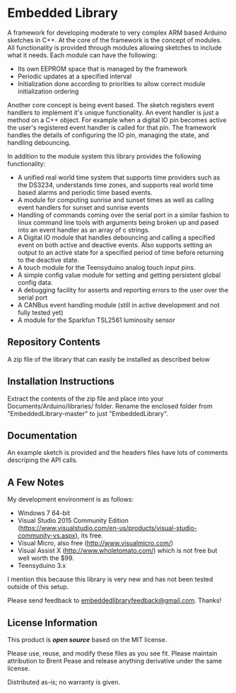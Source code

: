 Embedded Library
========================================
A framework for developing moderate to very complex ARM based Arduino sketches in C++. At the core of the framework is the 
concept of modules. All functionality is provided through modules allowing sketches to include what it
needs. Each module can have the following:

 - Its own EEPROM space that is managed by the framework
 - Periodic updates at a specified interval
 - Initialization done according to priorities to allow correct module initialization ordering
 
Another core concept is being event based. The sketch registers event handlers to implement it's unique
functionality. An event handler is just a method on a C++ object. For example when a digital
IO pin becomes active the user's registered event handler is called for that pin. The framework handles the details
of configuring the IO pin, managing the state, and handling debouncing.
 
In addition to the module system this library provides the following functionality:
 - A unified real world time system that supports time providers such as the DS3234, understands time zones, and supports
	real world time based alarms and periodic time based events.
 - A module for computing sunrise and sunset times as well as calling event handlers for sunset and sunrise events
 - Handling of commands coming over the serial port in a similar fashion to linux command line tools with
	arguments being broken up and pased into an event handler as an array of c strings.
 - A Digital IO module that handles debouncing and calling a specified event on both active and deactive events. Also
	supports setting an output to an active state for a specified period of time before returning to the 
	deactive state.
 - A touch module for the Teensyduino analog touch input pins.
 - A simple config value module for setting and getting persistent global config data.
 - A debugging facility for asserts and reporting errors to the user over the serial port
 - A CANBus event handling module (still in active development and not fully tested yet)
 - A module for the Sparkfun TSL2561 luminosity sensor

Repository Contents
-------------------

A zip file of the library that can easily be installed as described below

Installation Instructions
-------------------------

Extract the contents of the zip file and place into your Documents/Arduino/libraries/ folder. Rename the enclosed
folder from "EmbeddedLibrary-master" to just "EmbeddedLibrary".

Documentation
--------------

An example sketch is provided and the headers files have lots of comments descriping the API
calls.

A Few Notes
-----------
My development environment is as follows:
 - Windows 7 64-bit
 - Visual Studio 2015 Community Edition (https://www.visualstudio.com/en-us/products/visual-studio-community-vs.aspx), its free.
 - Visual Micro, also free (http://www.visualmicro.com/)
 - Visual Assist X (http://www.wholetomato.com/) which is not free but well worth the $99.
 - Teensyduino 3.x
 
I mention this because this library is very new and has not been tested outside of this setup. 

Please send feedback to embeddedlibraryfeedback@gmail.com. Thanks!

License Information
-------------------

This product is _**open source**_ based on the MIT license.

Please use, reuse, and modify these files as you see fit. Please maintain attribution to Brent Pease and release anything derivative under the same license.

Distributed as-is; no warranty is given.
